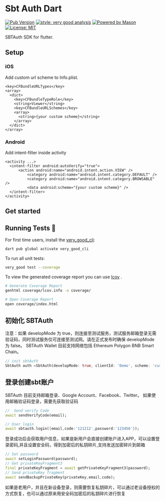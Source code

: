 # Sbt Auth Dart

[![Pub Version](https://img.shields.io/pub/v/sbt_auth_dart?color=blueviolet)](https://pub.dev/packages/sbt_auth_dart)
[![style: very good analysis][very_good_analysis_badge]][very_good_analysis_link]
[![Powered by Mason](https://img.shields.io/endpoint?url=https%3A%2F%2Ftinyurl.com%2Fmason-badge)](https://github.com/felangel/mason)
[![License: MIT][license_badge]][license_link]

SBTAuth SDK for flutter.

## Setup

### iOS

Add custom url scheme to Info.plist.

```
<key>CFBundleURLTypes</key>
<array>
  <dict>
    <key>CFBundleTypeRole</key>
    <string>Viewer</string>
    <key>CFBundleURLSchemes</key>
    <array>
      <string>{your custom scheme}</string>
    </array>
  </dict>
</array>
```

### Android

Add intent-filter inside activity

```
<activity ...>
  <intent-filter android:autoVerify="true">
      <action android:name="android.intent.action.VIEW" />
          <category android:name="android.intent.category.DEFAULT" />
          <category android:name="android.intent.category.BROWSABLE" />
          <data android:scheme="{your custom scheme}" />
  </intent-filter>
</activity>
```

## Get started

## Running Tests 🧪

For first time users, install the [very_good_cli][very_good_cli_link]:

```sh
dart pub global activate very_good_cli
```

To run all unit tests:

```sh
very_good test --coverage
```

To view the generated coverage report you can use [lcov](https://github.com/linux-test-project/lcov)
.

```sh
# Generate Coverage Report
genhtml coverage/lcov.info -o coverage/

# Open Coverage Report
open coverage/index.html
```

## 初始化 SBTAuth

注意：如果 developMode 为 true，则连接至测试服务，测试服务邮箱登录无需验证码，同时测试服务仅可连接至测试网。请在正式发布时确保 developMode 为 false。
SBTAuth Wallet 目前支持网络包括 Ethereum Polygon BNB Smart Chain。

```dart
// init sbtAuth
SbtAuth auth =SbtAuth(developMode: true, clientId: 'Demo', scheme: 'custom scheme');
```

## 登录创建sbt账户

SBTAuth 目前支持邮箱登录、Google Account、Facebook、Twitter。 如果使用邮箱验证码登录，需要先获取验证码

```dart
//  Send verify Code
await sendVerifyCode(email);
```

```dart
// User login
await sbtauth.login({email,code:'121212',password:'123456'});
```

登录成功后会获取用户信息，如果是新用户会直接创建账户进入APP，可以设置登录密码,并且设置安全码，得到加密后的私钥碎片,支持发送加密碎片到邮箱

```dart
// Set password
await setLoginPassword(password);
// Get privateKeyFragment3
final privateKeyFragment = await getPrivateKeyFragment3(password);
// Send privateKey fragment
await sendBackupPrivateKey(privateKey,email,code);
```

如果是老用户，并且在新设备登录，则需要恢复私钥碎片，可以通过老设备授权的方式恢复，也可以通过原来用安全码加密后的私钥碎片进行恢复

```dart

```

[flutter_install_link]: https://docs.flutter.dev/get-started/install

[github_actions_link]: https://docs.github.com/en/actions/learn-github-actions

[license_badge]: https://img.shields.io/badge/license-MIT-blue.svg

[license_link]: https://opensource.org/licenses/MIT

[logo_black]: https://raw.githubusercontent.com/VGVentures/very_good_brand/main/styles/README/vgv_logo_black.png#gh-light-mode-only

[logo_white]: https://raw.githubusercontent.com/VGVentures/very_good_brand/main/styles/README/vgv_logo_white.png#gh-dark-mode-only

[mason_link]: https://github.com/felangel/mason

[very_good_analysis_badge]: https://img.shields.io/badge/style-very_good_analysis-B22C89.svg

[very_good_analysis_link]: https://pub.dev/packages/very_good_analysis

[very_good_cli_link]: https://pub.dev/packages/very_good_cli

[very_good_coverage_link]: https://github.com/marketplace/actions/very-good-coverage

[very_good_ventures_link]: https://verygood.ventures

[very_good_ventures_link_light]: https://verygood.ventures#gh-light-mode-only

[very_good_ventures_link_dark]: https://verygood.ventures#gh-dark-mode-only

[very_good_workflows_link]: https://github.com/VeryGoodOpenSource/very_good_workflows
